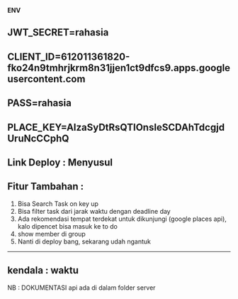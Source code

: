 **ENV**

JWT_SECRET=rahasia
----
CLIENT_ID=612011361820-fko24n9tmhrjkrm8n31jjen1ct9dfcs9.apps.googleusercontent.com
----
PASS=rahasia
----
PLACE_KEY=AIzaSyDtRsQTIOnsIeSCDAhTdcgjdUruNcCCphQ
----
Link Deploy : Menyusul
----
Fitur Tambahan :
----
1. Bisa Search Task on key up
2. Bisa filter task dari jarak waktu dengan deadline day
3. Ada rekomendasi tempat terdekat untuk dikunjungi (google places api), kalo dipencet bisa masuk ke to do
4. show member di group
5. Nanti di deploy bang, sekarang udah ngantuk
----
kendala : waktu
----
NB : DOKUMENTASI api ada di dalam folder server
